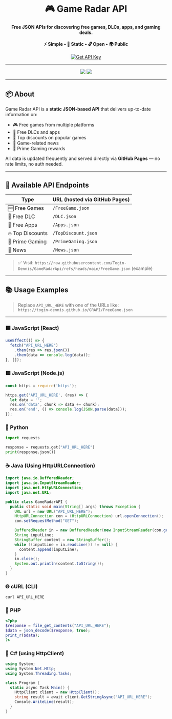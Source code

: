 <h1 align="center">🎮 Game Radar API</h1>
<h4 align="center">Free JSON APIs for discovering free games, DLCs, apps, and gaming deals.</h4>

<p align="center">
  <b>⚡ Simple • 🧩 Static • 🔓 Open • 🌍 Public</b><br><br>
  <a href="https://togin-dennis.github.io/GRAPI"><img src="https://img.shields.io/badge/Get-API%20Key-blue?style=for-the-badge&logo=github" alt="Get API Key"></a>
</p>

---

<p align="center">
  <img src="https://img.shields.io/github/repo-size/Togin-Dennis/GameRadarApi?color=green&label=Repo%20Size">

  <img src="https://img.shields.io/github/last-commit/Togin-Dennis/GameRadarApi?color=purple">
</p>

---

## 📦 About

Game Radar API is a **static JSON-based API** that delivers up-to-date information on:

- 🎮 Free games from multiple platforms  
- 🧩 Free DLCs and apps  
- 💸 Top discounts on popular games  
- 📰 Game-related news  
- 🎁 Prime Gaming rewards  

All data is updated frequently and served directly via **GitHub Pages** — no rate limits, no auth needed.

---

## 🚀 Available API Endpoints

| Type            | URL (hosted via GitHub Pages) |
|-----------------|-------------------------------|
| 🆓 Free Games    | `/FreeGame.json`              |
| 🧩 Free DLC      | `/DLC.json`                   |
| 📱 Free Apps     | `/Apps.json`                  |
| 🔥 Top Discounts | `/TopDiscount.json`           |
| 🎁 Prime Gaming | `/PrimeGaming.json`           |
| 📰 News          | `/News.json`                  |

> ✅ Visit: `https://raw.githubusercontent.com/Togin-Dennis/GameRadarApi/refs/heads/main/FreeGame.json` (example)

---


## 📚 Usage Examples

> Replace `API_URL_HERE` with one of the URLs like:  
> `https://togin-dennis.github.io/GRAPI/FreeGame.json`

---

### 🟦 JavaScript (React)
```javascript
useEffect(() => {
  fetch("API_URL_HERE")
    .then(res => res.json())
    .then(data => console.log(data));
}, []);
```
### 🟨 JavaScript (Node.js)
```javascript
const https = require('https');

https.get('API_URL_HERE', (res) => {
  let data = '';
  res.on('data', chunk => data += chunk);
  res.on('end', () => console.log(JSON.parse(data)));
});

```
### 🐍 Python
```python
import requests

response = requests.get("API_URL_HERE")
print(response.json())
```
### ☕ Java (Using HttpURLConnection)
```java
import java.io.BufferedReader;
import java.io.InputStreamReader;
import java.net.HttpURLConnection;
import java.net.URL;

public class GameRadarAPI {
  public static void main(String[] args) throws Exception {
    URL url = new URL("API_URL_HERE");
    HttpURLConnection con = (HttpURLConnection) url.openConnection();
    con.setRequestMethod("GET");

    BufferedReader in = new BufferedReader(new InputStreamReader(con.getInputStream()));
    String inputLine;
    StringBuffer content = new StringBuffer();
    while ((inputLine = in.readLine()) != null) {
      content.append(inputLine);
    }
    in.close();
    System.out.println(content.toString());
  }
}

```
### 🌐 cURL (CLI)
```bash
curl API_URL_HERE

```
### 🐘 PHP
```php
<?php
$response = file_get_contents("API_URL_HERE");
$data = json_decode($response, true);
print_r($data);
?>


```
### 🧪 C# (using HttpClient)
```csharp
using System;
using System.Net.Http;
using System.Threading.Tasks;

class Program {
  static async Task Main() {
    HttpClient client = new HttpClient();
    string result = await client.GetStringAsync("API_URL_HERE");
    Console.WriteLine(result);
  }
}

